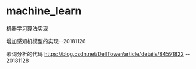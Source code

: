 # machine_learn
机器学习算法实现

增加感知机模型的实现--20181126

歌词分析的代码  https://blog.csdn.net/DellTower/article/details/84591822 -- 20181128
